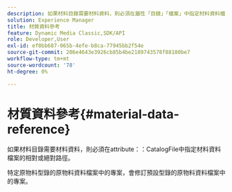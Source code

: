```yaml
---
description: 如果材料目錄需要材料資料，則必須在屬性「目錄」「檔案」中指定材料資料檔案的相對或絕對路徑。
solution: Experience Manager
title: 材質資料參考
feature: Dynamic Media Classic,SDK/API
role: Developer,User
exl-id: ef0bb687-065b-4efe-b8ca-77945bb2f54e
source-git-commit: 206e4643e3926cb85b4be2189743578f88180be7
workflow-type: tm+mt
source-wordcount: '78'
ht-degree: 0%

---
```


# 材質資料參考{#material-data-reference}

如果材料目錄需要材料資料，則必須在attribute：：CatalogFile中指定材料資料檔案的相對或絕對路徑。

特定原物料型錄的原物料資料檔案中的專案，會修訂預設型錄的原物料資料檔案中的專案。
